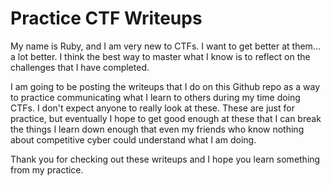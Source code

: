 
# Practice CTF Writeups

My name is Ruby, and I am very new to CTFs. I want to get better at them... a lot better. 
I think the best way to master what I know is to reflect on the challenges that I have completed.

I am going to be posting the writeups that I do on this Github repo as a way to practice communicating what I learn to others during my time doing CTFs. 
I don't expect anyone to really look at these. These are just for practice, but eventually I hope to get good enough at these that I can break the things I learn down enough that even my friends who know nothing about competitive cyber could understand what I am doing.

Thank you for checking out these writeups and I hope you learn something from my practice.
